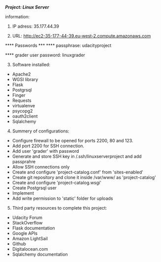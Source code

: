 ***Project: Linux Server***

information:

1. IP adress: 35.177.44.39

2. URL: http://ec2-35-177-44-39.eu-west-2.compute.amazonaws.com

**** Passwords ***
**** passphrase: udacityproject


**** grader user password: linuxgrader

3. Software installed:

  - Apache2
  - WGSI library
  - Flask
  - Postgrsql
  - Finger
  - Requests
  - virtualenve
  - psycopg2
  - oauth2client
  - Sqlalchemy

4. Summery of configurations:

  - Configure firewall to be opened for ports 2200, 80 and 123.
  - Add port 2200 for SSH connection.
  - Add user 'grader' with password
  - Generate and store SSH key in /.ssh/linuxserverproject and add passprahre
  - Allow SSH connections only
  - Create and configure 'project-catalog.conf' from 'sites-enabled'
  - Create git repository and clone it inside /var/www/ as 'project-catalog'
  - Create and configure 'project-catalog.wsgi'
  - Create Postgrsql user
  - Implement
  - Add write permission to 'static' folder for uploads

5. Third party resources to complete this project:

  - Udacity Forum
  - StackOverflow
  - Flask documentation
  - Google APIs
  - Amazon LightSail
  - Github
  - Digitalocean.com
  - Sqlalchemy documentation
